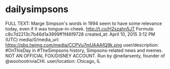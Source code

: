 # dailysimpsons

FULL TEXT: Marge Simpson's words in 1994 seem to have some relevance today, even if it was tongue-in-cheek. http://t.co/H2szahn5JT
Formula: c8c7d2213c7b46d1a3999ff1f46f9728
created_at: April 10, 2015 3:12 PM (UTC)
media/0/media_url: https://pbs.twimg.com/media/CCPVu7mUAAAfQ9k.png
user/description: #OnThisDay in #TheSimpsons history, Simpsons-related news and memes. NOT AN OFFICIAL FOX/DISNEY ACCOUNT. Run by @neilarsenty, founder of @woohootriviaCHI.
user/location: Chicago, IL